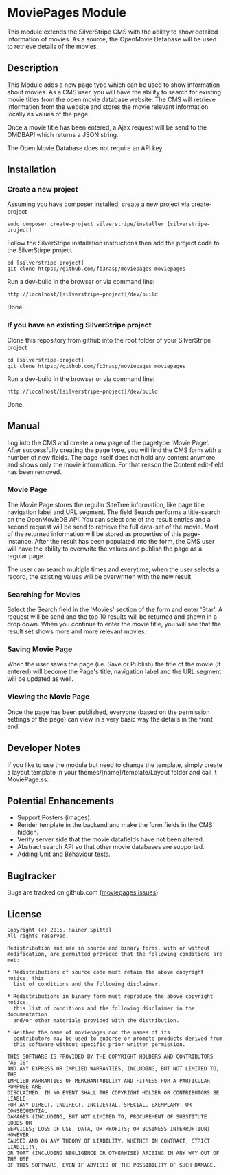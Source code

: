 # MoviePages Module

This module extends the SilverStripe CMS with the ability to show detailed information of movies. As a source, the
OpenMovie Database will be used to retrieve details of the movies.

## Description

This Module adds a new page type which can be used to show information about movies. As a CMS user, you will have the
ability to search for existing movie titles from the open movie database website. The CMS will retrieve information
from the website and stores the movie relevant information locally as values of the page.

Once a movie title has been entered, a Ajax request will be send to the OMDBAPI which returns a JSON string.

The Open Movie Database does not require an API key.

## Installation

### Create a new project

Assuming you have composer installed, create a new project via create-project

    sudo composer create-project silverstripe/installer [silverstripe-project]

Follow the SilverStripe installation instructions then add the project code to the SilverStirpe project

    cd [silverstripe-project]
    git clone https://github.com/fb3rasp/moviepages moviepages

Run a dev-build in the browser or via command line:

    http://localhost/[silverstripe-project]/dev/build

Done.


### If you have an existing SilverStripe project

Clone this repository from github into the root folder of your SilverStripe project

    cd [silverstripe-project]
    git clone https://github.com/fb3rasp/moviepages moviepages

Run a dev-build in the browser or via command line:

    http://localhost/[silverstripe-project]/dev/build

Done.

## Manual

Log into the CMS and create a new page of the pagetype 'Movie Page'. After successfully creating the page type, you will
find the CMS form with a number of new fields. The page itself does not hold any content anymore and shows only the movie
information. For that reason the Content edit-field has been removed.

### Movie Page

The Movie Page stores the regular SiteTree information, like page title, navigation label and URL segment. The field Search performs a title-search on the OpenMovieDB API.
You can select one of the result entries and a second request will be send to retrieve the full data-set of the movie. Most of the returned information will be stored as properties of this page-instance. After the result has been populated into the form, the CMS user will have the ability to overwrite the values and publish the page as a regular page.

The user can search multiple times and everytime, when the user selects a record, the existing values will be overwritten with the new result.

### Searching for Movies

Select the Search field in the 'Movies' section of the form and enter 'Star'. A request will be send and the top 10
results will be returned and shown in a drop down.
When you continue to enter the movie title, you will see that the result set shows more and more relevant movies.

### Saving Movie Page

When the user saves the page (i.e. Save or Publish) the title of the movie (if entered) will become the Page's title,
navigation label and the URL segment will be updated as well.

### Viewing the Movie Page

Once the page has been published, everyone (based on the permission settings of the page) can view in a very basic way
the details in the front end.

## Developer Notes

If you like to use the module but need to change the template, simply create a layout template in your themes/[name]/template/Layout folder and call it MoviePage.ss.

## Potential Enhancements

* Support Posters (images).
* Render template in the backend and make the form fields in the CMS hidden.
* Verify server side that the movie datafields have not been altered.
* Abstract search API so that other movie databases are supported.
* Adding Unit and Behaviour tests.

## Bugtracker

Bugs are tracked on github.com ([moviepages issues](https://github.com/fb3rasp/moviepages/issues))

## License

    Copyright (c) 2015, Rainer Spittel
    All rights reserved.

    Redistribution and use in source and binary forms, with or without
    modification, are permitted provided that the following conditions are met:

    * Redistributions of source code must retain the above copyright notice, this
      list of conditions and the following disclaimer.

    * Redistributions in binary form must reproduce the above copyright notice,
      this list of conditions and the following disclaimer in the documentation
      and/or other materials provided with the distribution.

    * Neither the name of moviepages nor the names of its
      contributors may be used to endorse or promote products derived from
      this software without specific prior written permission.

    THIS SOFTWARE IS PROVIDED BY THE COPYRIGHT HOLDERS AND CONTRIBUTORS "AS IS"
    AND ANY EXPRESS OR IMPLIED WARRANTIES, INCLUDING, BUT NOT LIMITED TO, THE
    IMPLIED WARRANTIES OF MERCHANTABILITY AND FITNESS FOR A PARTICULAR PURPOSE ARE
    DISCLAIMED. IN NO EVENT SHALL THE COPYRIGHT HOLDER OR CONTRIBUTORS BE LIABLE
    FOR ANY DIRECT, INDIRECT, INCIDENTAL, SPECIAL, EXEMPLARY, OR CONSEQUENTIAL
    DAMAGES (INCLUDING, BUT NOT LIMITED TO, PROCUREMENT OF SUBSTITUTE GOODS OR
    SERVICES; LOSS OF USE, DATA, OR PROFITS; OR BUSINESS INTERRUPTION) HOWEVER
    CAUSED AND ON ANY THEORY OF LIABILITY, WHETHER IN CONTRACT, STRICT LIABILITY,
    OR TORT (INCLUDING NEGLIGENCE OR OTHERWISE) ARISING IN ANY WAY OUT OF THE USE
    OF THIS SOFTWARE, EVEN IF ADVISED OF THE POSSIBILITY OF SUCH DAMAGE.


